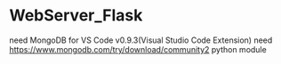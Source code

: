 # WebServer_Flask
need MongoDB for VS Code v0.9.3(Visual Studio Code Extension)
need https://www.mongodb.com/try/download/community2
python module

